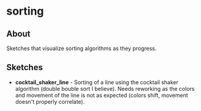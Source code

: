 # sorting

## About

Sketches that visualize sorting algorithms as they progress.

## Sketches

- **cocktail_shaker_line** - Sorting of a line using the cocktail shaker algorithm (double bouble sort I believe). Needs reworking as the colors and movement of the line is not as expected (colors shift, movement doesn't properly correlate).